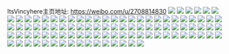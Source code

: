 ItsVincyhere主页地址: https://weibo.com/u/2708814830 
![](https://wx4.sinaimg.cn/mw2000/a1753beely1h911j6wiydj23402c0npe.jpg) 
![](https://wx4.sinaimg.cn/mw2000/a1753beely1h911iy75qsj21xd2l6kjl.jpg) 
![](https://wx4.sinaimg.cn/mw2000/a1753beely1h911j09jyvj22c0340kjm.jpg) 
![](https://wx4.sinaimg.cn/mw2000/a1753beely1h911j9a4w8j23402c0npe.jpg) 
![](https://wx4.sinaimg.cn/mw2000/a1753beely1h6c4u1z3zpj22c0340kjn.jpg) 
![](https://wx4.sinaimg.cn/mw2000/a1753beely1h6c4u36mu4j226y2yo1kz.jpg) 
![](https://wx4.sinaimg.cn/mw2000/a1753beely1h6c4u06nqqj23402c0hdu.jpg) 
![](https://wx4.sinaimg.cn/mw2000/a1753beely1h6c4ub0wlbj22c02z7hdu.jpg) 
![](https://wx4.sinaimg.cn/mw2000/a1753beely1h6c4u9n7njj226m2r848a.jpg) 
![](https://wx4.sinaimg.cn/mw2000/a1753beely1h6c4ucjcvaj23402c01kz.jpg) 
![](https://wx4.sinaimg.cn/mw2000/a1753beely1h6c4ug1dfbj23402c0kjn.jpg) 
![](https://wx4.sinaimg.cn/mw2000/a1753beely1h6c4u6qp7hj21td340kjm.jpg) 
![](https://wx4.sinaimg.cn/mw2000/a1753beely1h6c4u45a1yj22c02c0x6q.jpg) 
![](https://wx4.sinaimg.cn/mw2000/a1753beely1h63qwcz0ejj23402c07wj.jpg) 
![](https://wx4.sinaimg.cn/mw2000/a1753beely1h63qwfch6ij22c03401kz.jpg) 
![](https://wx4.sinaimg.cn/mw2000/a1753beely1h63qwhn2pjj23402c0e82.jpg) 
![](https://wx4.sinaimg.cn/mw2000/a1753beely1h63qwjce5lj23402c0kjm.jpg) 
![](https://wx4.sinaimg.cn/mw2000/a1753beely1h5us44eedjj235s23u7wi.jpg) 
![](https://wx4.sinaimg.cn/mw2000/a1753beely1h5us4bka8pj223u35sqv6.jpg) 
![](https://wx4.sinaimg.cn/mw2000/a1753beely1h5us4i5vb4j235s23ukjm.jpg) 
![](https://wx4.sinaimg.cn/mw2000/a1753beely1h5us4m554uj235s23uu0y.jpg) 
![](https://wx4.sinaimg.cn/mw2000/a1753beely1h5ut2xyv20j223u35se82.jpg) 
![](https://wx4.sinaimg.cn/mw2000/a1753beely1h5ut31pbs4j24g02yoqv7.jpg) 
![](https://wx4.sinaimg.cn/mw2000/a1753beely1h5us3zgl2sj223u35shdu.jpg) 
![](https://wx4.sinaimg.cn/mw2000/a1753beely1h5ut36ubr4j22yo4g01l1.jpg) 
![](https://wx4.sinaimg.cn/mw2000/a1753beely1h5ut3ccz7qj221e35s1kz.jpg) 
![](https://wx4.sinaimg.cn/mw2000/a1753beely1h5q9td2vj5j21um2s0x6p.jpg) 
![](https://wx4.sinaimg.cn/mw2000/a1753beely1h5q9tdxj23j23402c0hdu.jpg) 
![](https://wx4.sinaimg.cn/mw2000/a1753beely1h5q9tgpgpsj235s23ukjn.jpg) 
![](https://wx4.sinaimg.cn/mw2000/a1753beely1h5q9thnt30j23402c0kjm.jpg) 
![](https://wx4.sinaimg.cn/mw2000/a1753beely1h5q9tiqwa3j23402c07wh.jpg) 
![](https://wx4.sinaimg.cn/mw2000/a1753beely1h5q9tjptsgj23402c0b2b.jpg) 
![](https://wx4.sinaimg.cn/mw2000/a1753beely1h5q9tnbya1j223u35shdv.jpg) 
![](https://wx4.sinaimg.cn/mw2000/a1753beely1h5q9tq7k3sj235s23uqv7.jpg) 
![](https://wx4.sinaimg.cn/mw2000/a1753beely1h5q9tsuhw1j223u35se83.jpg) 
![](https://wx4.sinaimg.cn/mw2000/a1753beely1h5q9tvlcocj235s23ukjl.jpg) 
![](https://wx4.sinaimg.cn/mw2000/a1753beely1h5q9ttyfgaj23402c0hdu.jpg) 
![](https://wx4.sinaimg.cn/mw2000/a1753beely1h5q9twl94xj23402c0x6p.jpg) 
![](https://wx4.sinaimg.cn/mw2000/a1753beely1h4qi526ey6j22c0340kjn.jpg) 
![](https://wx4.sinaimg.cn/mw2000/a1753beely1h4qi50697tj216b1kwb29.jpg) 
![](https://wx4.sinaimg.cn/mw2000/a1753beely1h4qiq5ymmvj22c0340b2b.jpg) 
![](https://wx4.sinaimg.cn/mw2000/a1753beely1h4qi66lstlj22qq220x6p.jpg) 
![](https://wx4.sinaimg.cn/mw2000/a1753beely1h4qi4yyrw5j227x1kqqv5.jpg) 
![](https://wx4.sinaimg.cn/mw2000/a1753beely1h4qi56jsaej22c03404qq.jpg) 
![](https://wx4.sinaimg.cn/mw2000/a1753beely1h4qi57q06dj22c0340hdt.jpg) 
![](https://wx4.sinaimg.cn/mw2000/a1753beely1h4qi5428zmj22c0340e82.jpg) 
![](https://wx4.sinaimg.cn/mw2000/a1753beely1h4qi557niyj22c02zku0y.jpg) 
![](https://wx4.sinaimg.cn/mw2000/a1753beely1h36zkp4k64j23402c0x6q.jpg) 
![](https://wx4.sinaimg.cn/mw2000/a1753beely1h36zkr0ga8j22c0340x6r.jpg) 
![](https://wx4.sinaimg.cn/mw2000/a1753beely1h36zknpq7kj22c0340e82.jpg) 
![](https://wx4.sinaimg.cn/mw2000/a1753beely1h36zku3hvoj22c03401kz.jpg) 
![](https://wx4.sinaimg.cn/mw2000/a1753beely1h2yqcd7zi6j22mu1z4qv5.jpg) 
![](https://wx4.sinaimg.cn/mw2000/a1753beely1h28bhg7bc9j22c0340kjm.jpg) 
![](https://wx4.sinaimg.cn/mw2000/a1753beely1h28bhjo9bhj22c0340npd.jpg) 
![](https://wx4.sinaimg.cn/mw2000/a1753beely1h28bhnb6ysj22c0340b2a.jpg) 
![](https://wx4.sinaimg.cn/mw2000/a1753beely1h28yg6kzt0j23402c0e84.jpg) 
![](https://wx4.sinaimg.cn/mw2000/a1753beely1h28bhzq4r5j22c03401l0.jpg) 
![](https://wx4.sinaimg.cn/mw2000/a1753beely1h28bi2jy6qj22c02l0x6q.jpg) 
![](https://wx4.sinaimg.cn/mw2000/a1753beely1h28bi5v2knj23402c0e82.jpg) 
![](https://wx4.sinaimg.cn/mw2000/a1753beely1h28bi8dr3pj22c0340npd.jpg) 
![](https://wx4.sinaimg.cn/mw2000/a1753beely1h0wdcligkdj23gg56oqve.jpg) 
![](https://wx4.sinaimg.cn/mw2000/a1753beely1h0wddx6z1tj23gg56o7wt.jpg) 
![](https://wx4.sinaimg.cn/mw2000/a1753beely1h0wdedu688j23gg56onpn.jpg) 
![](https://wx4.sinaimg.cn/mw2000/a1753beely1h0wdcen2mwj23gg56o4qz.jpg) 
![](https://wx4.sinaimg.cn/mw2000/a1753beely1h0juhy5hjmj21rw35shdt.jpg) 
![](https://wx4.sinaimg.cn/mw2000/a1753beely1h0jui1us72j21pi2ehkjl.jpg) 
![](https://wx4.sinaimg.cn/mw2000/a1753beely1h0juidpzw9j21rw35s1ky.jpg) 
![](https://wx4.sinaimg.cn/mw2000/a1753beely1h0juiky2ozj21rw35sx6p.jpg) 
![](https://wx4.sinaimg.cn/mw2000/a1753beely1h0juhu59haj21rw2nt1kx.jpg) 
![](https://wx4.sinaimg.cn/mw2000/a1753beely1h0juin8uo3j227p34lhdu.jpg) 
![](https://wx4.sinaimg.cn/mw2000/a1753beely1h007y54q0wj22c02mzu0x.jpg) 
![](https://wx4.sinaimg.cn/mw2000/a1753beely1h00ak8hl2xj22c02f4hdu.jpg) 
![](https://wx4.sinaimg.cn/mw2000/a1753beely1h00ak4s03uj22c0340npe.jpg) 
![](https://wx4.sinaimg.cn/mw2000/a1753beely1gzj4pdhpmhj21xu2hs7wh.jpg) 
![](https://wx4.sinaimg.cn/mw2000/a1753beely1gwsmu45o1vj22c0340qv5.jpg) 
![](https://wx4.sinaimg.cn/mw2000/a1753beely1gwsmu5ievxj21s91s9e56.jpg) 
![](https://wx4.sinaimg.cn/mw2000/a1753beely1gwsmu74hq8j215o1qi1kx.jpg) 
![](https://wx4.sinaimg.cn/mw2000/a1753beely1gwsmu812vmj22ds1sckjn.jpg) 
![](https://wx4.sinaimg.cn/mw2000/a1753beely1gwsmu6avfzj223c2m6e81.jpg) 
![](https://wx4.sinaimg.cn/mw2000/a1753beely1gwsmu9hnjtj22xt2xtb2b.jpg) 
![](https://wx4.sinaimg.cn/mw2000/002XjUtMly1guivspx3w5j63402c0qv502.jpg) 
![](https://wx4.sinaimg.cn/mw2000/a1753beely1guivsup8sej22c0340u10.jpg) 
![](https://wx4.sinaimg.cn/mw2000/a1753beely1grpvv52m1nj20u00u0wme.jpg) 
![](https://wx4.sinaimg.cn/mw2000/a1753beely1grpvv5ja20j20u00u0dnz.jpg) 
![](https://wx4.sinaimg.cn/mw2000/a1753beely1grpvv63ti3j20u00u045e.jpg) 
![](https://wx4.sinaimg.cn/mw2000/a1753beely1grpvv4n9rej20u00u0tgb.jpg) 
![](https://wx4.sinaimg.cn/mw2000/a1753beely1gr8yxzl44xj22c03401kz.jpg) 
![](https://wx4.sinaimg.cn/mw2000/a1753beely1gr8yy3edo9j22c0340b2c.jpg) 
![](https://wx4.sinaimg.cn/mw2000/a1753beely1gr8yy5gyx8j22c0340u0z.jpg) 
![](https://wx4.sinaimg.cn/mw2000/a1753beely1gr8yy6r32fj21kw16mqqf.jpg) 
![](https://wx4.sinaimg.cn/mw2000/a1753beely1gr8yydm9atj23402c0e82.jpg) 
![](https://wx4.sinaimg.cn/mw2000/a1753beely1gr8yyagm3cj22c0340x6q.jpg) 
![](https://wx4.sinaimg.cn/mw2000/a1753beely1gr8yxxnmesj22c0340npe.jpg) 
![](https://wx4.sinaimg.cn/mw2000/a1753beely1gr8yy88g23j23402c0npd.jpg) 
![](https://wx4.sinaimg.cn/mw2000/a1753beely1gr8yyn061kj22bz2f5x6q.jpg) 
![](https://wx4.sinaimg.cn/mw2000/a1753beely1gr8yyblcfrj22c02mznpd.jpg) 
![](https://wx4.sinaimg.cn/mw2000/a1753beely1gr8yygv0qhj23402c0hdu.jpg) 
